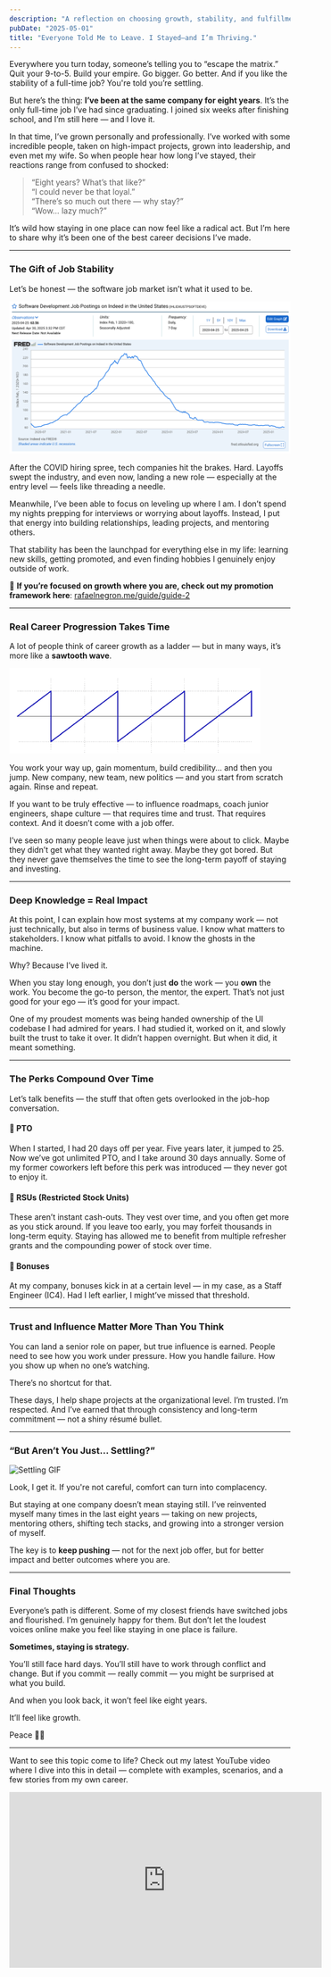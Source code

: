 ```yaml
---
description: "A reflection on choosing growth, stability, and fulfillment at the same company—despite the pressure to move on."
pubDate: "2025-05-01"
title: "Everyone Told Me to Leave. I Stayed—and I’m Thriving."
---
```


Everywhere you turn today, someone’s telling you to “escape the matrix.” Quit your 9-to-5. Build your empire. Go bigger. Go better. And if you like the stability of a full-time job? You're told you’re settling.

But here’s the thing: **I’ve been at the same company for eight years**. It’s the only full-time job I’ve had since graduating. I joined six weeks after finishing school, and I’m still here — and I love it.

In that time, I’ve grown personally and professionally. I’ve worked with some incredible people, taken on high-impact projects, grown into leadership, and even met my wife. So when people hear how long I’ve stayed, their reactions range from confused to shocked:

> “Eight years? What’s that like?”  
> “I could never be that loyal.”  
> “There’s so much out there — why stay?”  
> “Wow… lazy much?”

It’s wild how staying in one place can now feel like a radical act. But I’m here to share why it’s been one of the best career decisions I’ve made.

---

### The Gift of Job Stability

Let’s be honest — the software job market isn’t what it used to be.

![SWE marker](../src/assets/swe-market.png)

After the COVID hiring spree, tech companies hit the brakes. Hard. Layoffs swept the industry, and even now, landing a new role — especially at the entry level — feels like threading a needle.

Meanwhile, I’ve been able to focus on leveling up where I am. I don’t spend my nights prepping for interviews or worrying about layoffs. Instead, I put that energy into building relationships, leading projects, and mentoring others.

That stability has been the launchpad for everything else in my life: learning new skills, getting promoted, and even finding hobbies I genuinely enjoy outside of work.

🧠 **If you’re focused on growth where you are, check out my promotion framework here**: [rafaelnegron.me/guide/guide-2](https://www.rafaelnegron.me/guide/guide-2)

---

### Real Career Progression Takes Time

A lot of people think of career growth as a ladder — but in many ways, it’s more like a **sawtooth wave**.

![Sawtooth wave](../src/assets/sawtooth.png)

You work your way up, gain momentum, build credibility… and then you jump. New company, new team, new politics — and you start from scratch again. Rinse and repeat.

If you want to be truly effective — to influence roadmaps, coach junior engineers, shape culture — that requires time and trust. That requires context. And it doesn’t come with a job offer.

I’ve seen so many people leave just when things were about to click. Maybe they didn’t get what they wanted right away. Maybe they got bored. But they never gave themselves the time to see the long-term payoff of staying and investing.

---

### Deep Knowledge = Real Impact

At this point, I can explain how most systems at my company work — not just technically, but also in terms of business value. I know what matters to stakeholders. I know what pitfalls to avoid. I know the ghosts in the machine.

Why? Because I’ve lived it.

When you stay long enough, you don’t just **do** the work — you **own** the work. You become the go-to person, the mentor, the expert. That’s not just good for your ego — it’s good for your impact.

One of my proudest moments was being handed ownership of the UI codebase I had admired for years. I had studied it, worked on it, and slowly built the trust to take it over. It didn’t happen overnight. But when it did, it meant something.

---

### The Perks Compound Over Time

Let’s talk benefits — the stuff that often gets overlooked in the job-hop conversation.

#### 🔹 PTO

When I started, I had 20 days off per year. Five years later, it jumped to 25. Now we’ve got unlimited PTO, and I take around 30 days annually. Some of my former coworkers left before this perk was introduced — they never got to enjoy it.

#### 🔹 RSUs (Restricted Stock Units)

These aren’t instant cash-outs. They vest over time, and you often get more as you stick around. If you leave too early, you may forfeit thousands in long-term equity. Staying has allowed me to benefit from multiple refresher grants and the compounding power of stock over time.

#### 🔹 Bonuses

At my company, bonuses kick in at a certain level — in my case, as a Staff Engineer (IC4). Had I left earlier, I might’ve missed that threshold.

---

### Trust and Influence Matter More Than You Think

You can land a senior role on paper, but true influence is earned. People need to see how you work under pressure. How you handle failure. How you show up when no one’s watching.

There’s no shortcut for that.

These days, I help shape projects at the organizational level. I’m trusted. I’m respected. And I’ve earned that through consistency and long-term commitment — not a shiny résumé bullet.

---

### “But Aren’t You Just… Settling?”

![Settling GIF](https://media4.giphy.com/media/v1.Y2lkPTc5MGI3NjExN2U3N2tnamVmdWxkOTM2N2ZvbnNranNvb2xyMnA4OXdjazd2NDRuMCZlcD12MV9pbnRlcm5hbF9naWZfYnlfaWQmY3Q9Zw/XBfkFAJYhDypedXL67/giphy.gif)

Look, I get it. If you're not careful, comfort can turn into complacency.

But staying at one company doesn’t mean staying still. I’ve reinvented myself many times in the last eight years — taking on new projects, mentoring others, shifting tech stacks, and growing into a stronger version of myself.

The key is to **keep pushing** — not for the next job offer, but for better impact and better outcomes where you are.

---

### Final Thoughts

Everyone’s path is different. Some of my closest friends have switched jobs and flourished. I’m genuinely happy for them. But don’t let the loudest voices online make you feel like staying in one place is failure.

**Sometimes, staying is strategy.**

You’ll still face hard days. You’ll still have to work through conflict and change. But if you commit — really commit — you might be surprised at what you build.

And when you look back, it won’t feel like eight years.

It’ll feel like growth.

Peace ✌🏽

---

Want to see this topic come to life? Check out my latest YouTube video where I dive into this in detail — complete with examples, scenarios, and a few stories from my own career.

<iframe width="560" height="315" title="Everyone Told Me to Leave. I Stayed—and I’m Thriving." class="mt-5 w-full" src="https://www.youtube.com/embed/6OrRNGQD1dY?si=pukD0hCjdRhfE2bn" title="YouTube video player" frameborder="0" allow="accelerometer; autoplay; clipboard-write; encrypted-media; gyroscope; picture-in-picture; web-share" referrerpolicy="strict-origin-when-cross-origin" allowfullscreen></iframe>
